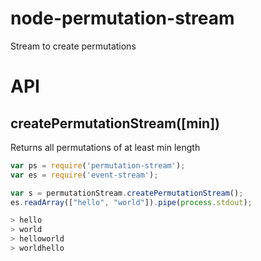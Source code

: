 node-permutation-stream
=======================

Stream to create permutations

API
===

createPermutationStream([min])
-------------------------
Returns all permutations of at least min length

```javascript
var ps = require('permutation-stream');
var es = require('event-stream');

var s = permutationStream.createPermutationStream();
es.readArray(["hello", "world"]).pipe(process.stdout);

> hello
> world
> helloworld
> worldhello
```